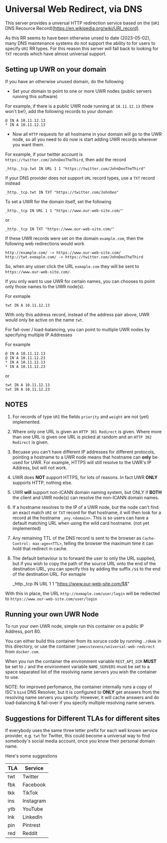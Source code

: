 # Universal Web Redirect, via DNS

This server provides a unversal HTTP redirection service based on the (`URI` DNS Recource Record)[https://en.wikipedia.org/wiki/URI_record].

As this RR seems to have been otherwise unsed to date (2023-05-02), many DNS maintenance systems do not support
the ability to for users to specify `URI` RR types. For this reason this server will fall back to looking for `TXT` records
which have almost universal support.

## Setting up UWR on your domain

If you have an otherwise unused domain, do the following

- Set your domain to point to one or more UWR nodes (public servers running this software)

For example, if there is a public UWR node running at `10.11.12.13` (there won't be!), add the following
records to your domain

	@ IN A 10.11.12.13
	* IN A 10.11.12.13

- Now all `HTTP` requests for all hostname in your domain will go to the UWR node, so all you need
to do now is start adding UWR records wherever you want them.

For example, if your twitter account is `https://twitter.com/JohnDeoTheThird`, then add the record

	_http._tcp.twt IN URL 1 1 "https://twitter.com/JohnDeoTheThird"

If your DNS provider does not support `URL` record types, use a `TXT` record instead

	_http._tcp.twt IN TXT "https://twitter.com/JohnDeo"

To set a UWR for the domain itself, set the following

	_http._tcp IN URL 1 1 "https://www.our-web-site.com/"

or

	_http._tcp IN TXT "https://www.our-web-site.com/"

If these UWR records were set on the domain `example.com`, then the following web redirections would work

	http://example.com/ -> https://www.our-web-site.com/
	http://twt.exmaple.com/ -> https://twitter.com/JohnDeoTheThird

So, when any usser click the URL `exmaple.com` they will be sent to `https://www.our-web-site.com/`.

If you only want to use UWR for certain names, you can chooses to point only those names to the UWR node(s).

For exmaple

	twt IN A 10.11.12.13

With only this address record, instead of the address pair above, UWR would only be active on the name `twt`.

For fail-over / load-balancing, you can point to multiple UWR nodes by specifying multiple IP Addresses

For example

	@ IN A 10.11.12.13
	@ IN A 10.11.12.23
	* IN A 10.11.12.13
	* IN A 10.11.12.23

or

	twt IN A 10.11.12.13
	twt IN A 10.11.12.23


## NOTES

1. For records of type `URI` the fields `priority` and `weight` are not (yet) implemented.

2. Where only one URL is given an `HTTP 301 Redirect` is given.
Where more than one URL is given one URL is picked at random and an `HTTP 302 Redirect` is given.

3. Becuase you can't have different IP addresses for different protocols, pointing a hostname to a UWR node means that hostname can **only** be used for UWR.
For example, HTTPS will still resolve to the UWR's IP Address, but will not work.

4. UWR does **NOT** support HTTPS, for lots of reasons. In fact UWR **ONLY** supports HTTP, nothing else.

5. UWR **will** support non-ICANN domain naming system, but ONLY if **BOTH** the client and UWR node(s) can resolve the non-ICANN domain names.

6. If a hostname resolves to the IP of a UWR node, but the node can't find an exact match `URI` or `TXT` record for that hostname,
it will then look for a record at the hostname `_any.<domain>`. This is so users can have a default matching URL when using the wild card hostname. (not yet implemented)

7. Any remaining TTL of the DNS record is sent to the browser as `Cache-Control: max-age=<TTL>`, telling the browser the maximum time it can hold that redirect in cache.

8. The default behaviour is to forward the user to only the URL supplied, but if you wish to copy the path of the source URL onto the end of the
destination URL, you can specify this by adding the suffix `/$$` to the end of the destination URL. For exmaple

	_http._tcp IN URL 1 1 "https://www.our-web-site.com/$$"

With this in place, the URL `http://exmaple.com/user/login` will be rediected to `https://www.our-web-site.com/user/login`


## Running your own UWR Node

To run your own UWR node, simple run this container on a public IP Address, port 80.

You can either build this container from its soruce code by running `./dkmk` in this directory, or use the
container `jamesstevens/universal-web-redirect` from `docker.com`.

When you run the container the environment variable `REST_API_DIR` **MUST** be set to `/` and the environment variable `NAME_SERVERS`
must be set to a space separated list of the resolving name servers you wish the container to use.

NOTE: for improved perfomance, the container internally runs a copy of ISC's `bind` DNS Resolver, but it is configured to **ONLY**
get answers from the resolving name servers you specify. However, it will cache answers and do load-balancing & fail-over if you specify
multiple resolving name servers.


## Suggestions for Different TLAs for different sites

If everybody uses the same three letter prefix for each well known service provider, e.g. `twt` for Twitter, this could become a universal way to find
somebody's social media account, once you know their personal domain name.

Here's some suggestions

| TLA | Service |
| --- | ------- |
| twt | Twitter |
| fbk | Facebook |
| tkk | TikTok |
| ins | Instagram |
| ytb | YouTube |
| lnk | LinkedIn |
| pin | Pintrest |
| red | Reddit |

